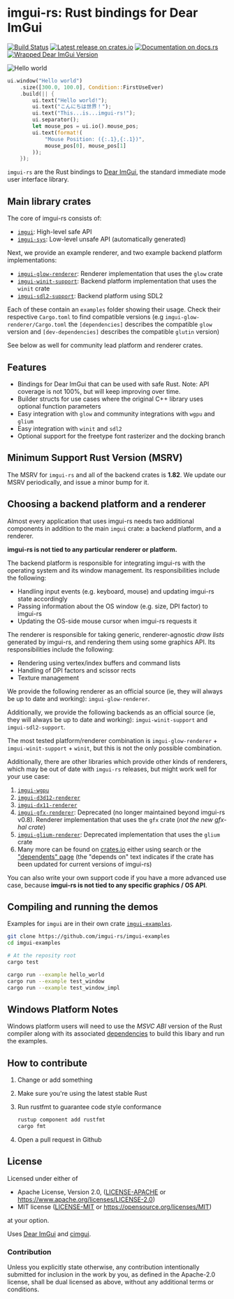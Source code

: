 # imgui-rs: Rust bindings for Dear ImGui

[![Build Status](https://github.com/imgui-rs/imgui-rs/workflows/ci/badge.svg)](https://github.com/imgui-rs/imgui-rs/actions)
[![Latest release on crates.io](https://img.shields.io/crates/v/imgui.svg)](https://crates.io/crates/imgui)
[![Documentation on docs.rs](https://docs.rs/imgui/badge.svg)](https://docs.rs/imgui)
[![Wrapped Dear ImGui Version](https://img.shields.io/badge/Dear%20ImGui%20Version-1.91.9b-blue.svg)](https://github.com/ocornut/imgui)

![Hello world](hello_world.png)

```rust
ui.window("Hello world")
    .size([300.0, 100.0], Condition::FirstUseEver)
    .build(|| {
        ui.text("Hello world!");
        ui.text("こんにちは世界！");
        ui.text("This...is...imgui-rs!");
        ui.separator();
        let mouse_pos = ui.io().mouse_pos;
        ui.text(format!(
            "Mouse Position: ({:.1},{:.1})",
            mouse_pos[0], mouse_pos[1]
        ));
    });
```

`imgui-rs` are the Rust bindings to [Dear ImGui](https://github.com/ocornut/imgui), the standard immediate mode user interface library.

## Main library crates

The core of imgui-rs consists of:

- [`imgui`](./imgui): High-level safe API
- [`imgui-sys`](./imgui-sys): Low-level unsafe API (automatically generated)

Next, we provide an example renderer, and two example backend platform implementations:

- [`imgui-glow-renderer`](https://github.com/imgui-rs/imgui-glow-renderer): Renderer implementation that uses the `glow` crate
- [`imgui-winit-support`](https://github.com/imgui-rs/imgui-winit-support): Backend platform implementation that uses the `winit` crate
- [`imgui-sdl2-support`](https://github.com/imgui-rs/imgui-sdl2-support): Backend platform using SDL2

Each of these contain an `examples` folder showing their usage. Check
their respective `Cargo.toml` to find compatible versions (e.g
`imgui-glow-renderer/Cargo.toml` the `[dependencies]` describes the
compatible `glow` version and `[dev-dependencies]` describes the
compatible `glutin` version)

See below as well for community lead platform and renderer crates.

## Features

- Bindings for Dear ImGui that can be used with safe Rust. Note: API coverage
  is not 100%, but will keep improving over time.
- Builder structs for use cases where the original C++ library uses optional
  function parameters
- Easy integration with `glow` and community integrations with `wgpu` and `glium`
- Easy integration with `winit` and `sdl2`
- Optional support for the freetype font rasterizer and the docking branch

## Minimum Support Rust Version (MSRV)

The MSRV for `imgui-rs` and all of the backend crates is **1.82**. We update our MSRV periodically, and issue a minor bump for it.

## Choosing a backend platform and a renderer

Almost every application that uses imgui-rs needs two additional components in
addition to the main `imgui` crate: a backend platform, and a renderer.

**imgui-rs is not tied to any particular renderer or platform.**

The backend platform is responsible for integrating imgui-rs with the operating
system and its window management. Its responsibilities include the following:

- Handling input events (e.g. keyboard, mouse) and updating imgui-rs state
  accordingly
- Passing information about the OS window (e.g. size, DPI factor) to imgui-rs
- Updating the OS-side mouse cursor when imgui-rs requests it

The renderer is responsible for taking generic, renderer-agnostic _draw lists_
generated by imgui-rs, and rendering them using some graphics API. Its
responsibilities include the following:

- Rendering using vertex/index buffers and command lists
- Handling of DPI factors and scissor rects
- Texture management

We provide the following renderer as an official source (ie, they will always be up to date and working): `imgui-glow-renderer`.

Additionally, we provide the following backends as an official source (ie, they will always be up to date and working): `imgui-winit-support` and `imgui-sdl2-support`.

The most tested platform/renderer combination is `imgui-glow-renderer` +
`imgui-winit-support` + `winit`, but this is not the only possible
combination.

Additionally, there are other libraries which provide other kinds of renderers, which may be out of date with `imgui-rs` releases, but might work well for your use case:

1.  [`imgui-wgpu`](https://github.com/Yatekii/imgui-wgpu-rs)
2.  [`imgui-d3d12-renderer`](https://github.com/curldivergence/imgui-d3d12-renderer)
3.  [`imgui-dx11-renderer`](https://github.com/veykril/imgui-dx11-renderer)
4.  [`imgui-gfx-renderer`](https://github.com/imgui-rs/imgui-gfx-renderer): Deprecated (no longer maintained beyond imgui-rs v0.8). Renderer implementation that uses the `gfx` crate (_not the new gfx-hal crate_)
5.  [`imgui-glium-renderer`](https://github.com/imgui-rs/imgui-glium-renderer): Deprecated implementation that uses the `glium` crate
6.  Many more can be found on [crates.io](https://crates.io) either using search or the ["dependents" page](https://crates.io/crates/imgui/reverse_dependencies) (the "depends on" text indicates if the crate has been updated for current versions of imgui-rs)

You can also write your own support code if you have a more advanced use case, because **imgui-rs is not tied to any specific graphics / OS API**.

## Compiling and running the demos

Examples for `imgui` are in their own crate [`imgui-examples`](https://github.com/imgui-rs/imgui-examples).

```bash
git clone https://github.com/imgui-rs/imgui-examples
cd imgui-examples

# At the reposity root
cargo test

cargo run --example hello_world
cargo run --example test_window
cargo run --example test_window_impl
```

## Windows Platform Notes

Windows platform users will need to use the _MSVC ABI_ version of the Rust
compiler along with its associated
[dependencies](https://www.rust-lang.org/en-US/downloads.html#win-foot) to
build this libary and run the examples.

## How to contribute

1. Change or add something
2. Make sure you're using the latest stable Rust
3. Run rustfmt to guarantee code style conformance

   ```bash
   rustup component add rustfmt
   cargo fmt
   ```

4. Open a pull request in Github

## License

Licensed under either of

- Apache License, Version 2.0, ([LICENSE-APACHE](LICENSE-APACHE) or https://www.apache.org/licenses/LICENSE-2.0)
- MIT license ([LICENSE-MIT](LICENSE-MIT) or https://opensource.org/licenses/MIT)

at your option.

Uses [Dear ImGui](https://github.com/ocornut/imgui) and
[cimgui](https://github.com/cimgui/cimgui).

### Contribution

Unless you explicitly state otherwise, any contribution intentionally submitted
for inclusion in the work by you, as defined in the Apache-2.0 license, shall
be dual licensed as above, without any additional terms or conditions.
